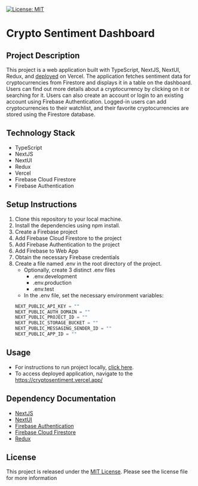 [![License: MIT](https://img.shields.io/badge/License-MIT-yellow.svg)](https://opensource.org/licenses/MIT)

# Crypto Sentiment Dashboard

## Project Description

This project is a web application built with TypeScript, NextJS, NextUI, Redux, and [deployed](https://cryptosentiment.vercel.app/) on Vercel. The application fetches sentiment data for cryptocurrencies from Firestore and displays it in a table on the dashboard. Users can find out more details about a cryptocurrency by clicking on it or searching for it. Users can also create an account or login to an existing account using Firebase Authentication. Logged-in users can add cryptocurrencies to their watchlist, and their favorite cryptocurrencies are stored using the Firestore database.

## Technology Stack

-   TypeScript
-   NextJS
-   NextUI
-   Redux
-   Vercel
-   Firebase Cloud Firestore
-   Firebase Authentication

## Setup Instructions

1. Clone this repository to your local machine.
2. Install the dependencies using npm install.
3. Create a Firebase project
4. Add Firebase Cloud Firestore to the project
5. Add Firebase Authentication to the project
6. Add Firebase to Web App
7. Obtain the necessary Firebase credentials
8. Create a file named .env in the root directory of the project.
    - Optionally, create 3 distinct .env files
        - .env.development
        - .env.production
        - .env.test
    - In the .env file, set the necessary environment variables:
    ```py
    NEXT_PUBLIC_API_KEY = ""
    NEXT_PUBLIC_AUTH_DOMAIN = ""
    NEXT_PUBLIC_PROJECT_ID = ""
    NEXT_PUBLIC_STORAGE_BUCKET = ""
    NEXT_PUBLIC_MESSAGING_SENDER_ID = ""
    NEXT_PUBLIC_APP_ID = ""
    ```

## Usage

-   For instructions to run project locally, [click here](web-app/).
-   To access deployed application, navigate to the https://cryptosentiment.vercel.app/

## Dependency Documentation

-   [NextJS](https://nextjs.org/docs/)
-   [NextUI](https://nextui.org/)
-   [Firebase Authentication](https://firebase.google.com/docs/auth)
-   [Firebase Cloud Firestore](https://firebase.google.com/docs/firestore/)
-   [Redux](https://redux-toolkit.js.org/)

## License

This project is released under the [MIT License](LICENSE.md). Please see the license file for more information
